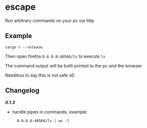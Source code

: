 # escape

Run arbitrary commands on your pc via http

## Example 

`cargo r --release`

Then open firefox `0.0.0.0:40566/ls` to execute `ls`

The command output will be both printed to the pc and the browser

Needless to say this is not safe xD

## Changelog

***0.1.3***

- handle pipes in commands, example:

		0.0.0.0:40566/ls | wc -l
